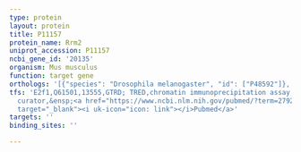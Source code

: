 ```yaml
---
type: protein
layout: protein
title: P11157
protein_name: Rrm2
uniprot_accession: P11157
ncbi_gene_id: '20135'
organism: Mus musculus
function: target gene
orthologs: '[{"species": "Drosophila melanogaster", "id": ["P48592"]}, {"species": "Caenorhabditis elegans", "id": ["P42170"]}, {"species": "Homo sapiens", "id": ["<a href=\"/protein/p31350\">P31350</a>"]}, {"species": "Rattus norvegicus", "id": ["D4A7M6", "Q4KLN6"]}, {"species": "Saccharomyces cerevisiae", "id": ["<a href=\"/protein/p09938\">P09938</a>"]}]'
tfs: 'E2f1,Q61501,13555,GTRD; TRED,chromatin immunoprecipitation assay; inferred by
  curator,&ensp;<a href="https://www.ncbi.nlm.nih.gov/pubmed/?term=27924024%5Buid%5D+OR+17202159%5Buid%5D"
  target="_blank"><i uk-icon="icon: link"></i>Pubmed</a>'
targets: ''
binding_sites: ''

---
```

